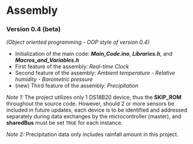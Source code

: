 # Assembly
### Version 0.4 (beta)
*(Object oriented programming - OOP style of version 0.4)*

- Initialization of the main code: ***Main_Code.ino***, ***Libraries.h***, and ***Macros_and_Variables.h***
- First feature of the assembly: *Real-time Clock*
- Second feature of the assembly: *Ambient temperature - Relative humidity - Barometric pressure*
- (new) Third feature of the assembly: *Precipitation*

*Note 1:* The project utilizes only 1 DS18B20 device, thus the **SKIP_ROM** throughout the source code. However, should 2 or more sensors be included in future updates, each device is to be identified and addressed separately during data exchanges by the microcontroller (master), and **sharedBus** must be set `TRUE` for each instance.

*Note 2:* Precipitation data only includes rainfall amount in this project.